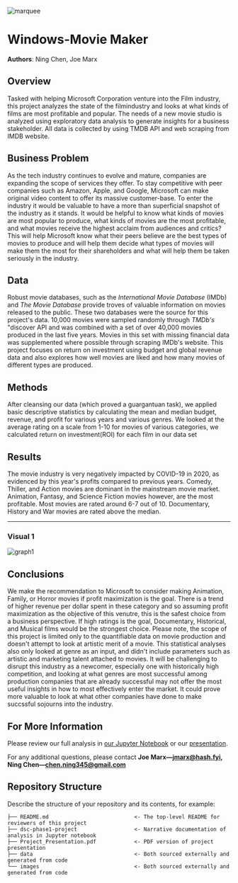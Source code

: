 ![marquee](/images/marquee.jpg)

# Windows-Movie Maker

**Authors**: Ning Chen, Joe Marx

## Overview

Tasked with helping Microsoft Corporation venture into the Film industry, this project analyzes the state of the filmindustry and looks at what kinds of films are most profitable and popular. The needs of a new movie studio is analyzed using exploratory data analysis to generate insights for a business stakeholder. All data is collected by using TMDB API and web scraping from IMDB website.  


## Business Problem

As the tech industry continues to evolve and mature, companies are expanding the scope of services they offer. To stay competitive with peer companies such as Amazon, Apple, and Google, Microsoft can make original video content to offer its massive customer-base. To enter the industry it would be valuable to have a more than superficial snapshot of the industry as it stands. It would be helpful to know what kinds of movies are most popular to produce, what kinds of movies are the most profitable, and what movies receive the highest acclaim from audiences and critics? This will help Microsoft know what their peers believe are the best types of movies to produce and will help them decide what types of movies will make them the most for their shareholders and what will help them be taken seriously in the industry. 


## Data

Robust movie databases, such as the *International Movie Database* (IMDb) and *The Movie Database* provide troves of valuable information on movies released to the public. These two databases were the source for this project's data. 10,000 movies were sampled randomly through *TMDb's* "discover API and was combined with a set of over 40,000 movies produced in the last five years. Movies in this set with missing financial data was supplemented where possible through scraping IMDb's website. This project focuses on return on investment using budget and global revenue data and also explores how well movies are liked and how many movies of different types are produced.


## Methods

After cleansing our data (which proved a guargantuan task), we applied basic descriptive statistics by calculating the mean and median budget, revenue, and profit for various years and various genres. We looked at the average rating on a scale from 1-10 for movies of various categories, we calculated return on investment(ROI) for each film in our data set


## Results

The movie industry is very negatively impacted by COVID-19 in 2020, as evidenced by this year's profits compared to previous years. Comedy, Thiller, and Action movies are dominant in the mainstream movie market. Animation, Fantasy, and Science Fiction movies however, are the most profitable. Most movies are rated around 6-7 out of 10. Documentary, History and War movies are rated above the median.

***

### Visual 1
![graph1](/images/box.png)

## Conclusions

We make the recommendation to Microsoft to consider making Animation, Family, or Horror movies if profit maximization is the goal. There is a trend of higher revenue per dollar spent in these category and so assuming profit maximization as the objective of this venutre, this is the safest choice from a business perspective. If high ratings is the goal, Documentary, Historical, and Musical films would be the strongest choice. Please note, the scope of this project is limited only to the quantifiable data on movie production and doesn't attempt to look at artistic merit of a movie. This statistical analyses also only looked at genre as an input, and didn't include parameters such as artistic and marketing talent attached to movies. It will be challenging to disrupt this industry as a newcomer, especially one with historically high competition, and looking at what genres are most successful among production companies that are already successful may not offer the most useful insights in how to most effectively enter the market. It could prove more valuable to look at what other companies have done to make succssful sojourns into the industry. 


## For More Information

Please review our full analysis in [our Jupyter Notebook](/project-phase1.ipynb) or our [presentation](/presntation.pdf).

For any additional questions, please contact **Joe Marx—jmarx@hash.fyi, Ning Chen—chen.ning345@gmail.com**

## Repository Structure

Describe the structure of your repository and its contents, for example:

```
├── README.md                           <- The top-level README for reviewers of this project
├── dsc-phase1-project                  <- Narrative documentation of analysis in Jupyter notebook
├── Project_Presentation.pdf            <- PDF version of project presentation
├── data                                <- Both sourced externally and generated from code
└── images                              <- Both sourced externally and generated from code

```
